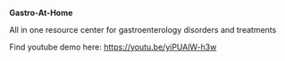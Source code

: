 **Gastro-At-Home**

All in one resource center for gastroenterology disorders and treatments

Find youtube demo here:
https://youtu.be/yiPUAlW-h3w

